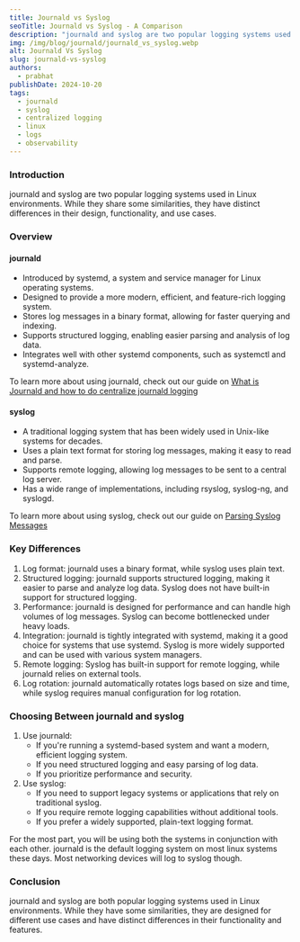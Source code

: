 ```yaml
---
title: Journald vs Syslog
seoTitle: Journald vs Syslog - A Comparison
description: "journald and syslog are two popular logging systems used in Linux environments. While they share some similarities, they have distinct differences in their design, functionality, and use cases."
img: /img/blog/journald/journald_vs_syslog.webp
alt: Journald Vs Syslog
slug: journald-vs-syslog
authors: 
  - prabhat
publishDate: 2024-10-20
tags:
  - journald
  - syslog
  - centralized logging
  - linux
  - logs
  - observability
---
```


### Introduction

journald and syslog are two popular logging systems used in Linux environments. While they share some similarities, they have distinct differences in their design, functionality, and use cases.

### Overview

#### journald

- Introduced by systemd, a system and service manager for Linux operating systems.
- Designed to provide a more modern, efficient, and feature-rich logging system.
- Stores log messages in a binary format, allowing for faster querying and indexing.
- Supports structured logging, enabling easier parsing and analysis of log data.
- Integrates well with other systemd components, such as systemctl and systemd-analyze.

To learn more about using journald, check out our guide on [What is Journald and how to do centralize journald logging](what-is-journald-and-how-to-do-centralize-journald-logging)

#### syslog

- A traditional logging system that has been widely used in Unix-like systems for decades.
- Uses a plain text format for storing log messages, making it easy to read and parse.
- Supports remote logging, allowing log messages to be sent to a central log server.
- Has a wide range of implementations, including rsyslog, syslog-ng, and syslogd.

To learn more about using syslog, check out our guide on [Parsing Syslog Messages](parsing-syslog-messages)

### Key Differences

1. Log format: journald uses a binary format, while syslog uses plain text.
1. Structured logging: journald supports structured logging, making it easier to parse and analyze log data. Syslog does not have built-in support for structured logging.
1. Performance: journald is designed for performance and can handle high volumes of log messages. Syslog can become bottlenecked under heavy loads.
1. Integration: journald is tightly integrated with systemd, making it a good choice for systems that use systemd. Syslog is more widely supported and can be used with various system managers.
1. Remote logging: Syslog has built-in support for remote logging, while journald relies on external tools. 
1. Log rotation: journald automatically rotates logs based on size and time, while syslog requires manual configuration for log rotation.


### Choosing Between journald and syslog

1. Use journald:
    - If you're running a systemd-based system and want a modern, efficient logging system.
    - If you need structured logging and easy parsing of log data.
    - If you prioritize performance and security.
2. Use syslog:
    - If you need to support legacy systems or applications that rely on traditional syslog.
    - If you require remote logging capabilities without additional tools.
    - If you prefer a widely supported, plain-text logging format.

For the most part, you will be using both the systems in conjunction with each other. journald is the default logging system on most linux systems these days. Most networking devices will log to syslog though. 

### Conclusion

journald and syslog are both popular logging systems used in Linux environments. While they have some similarities, they are designed for different use cases and have distinct differences in their functionality and features. 



